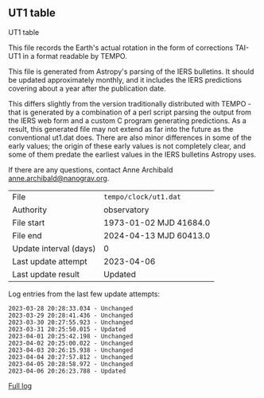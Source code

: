 
## UT1 table

UT1 table

This file records the Earth's actual rotation in the form of
corrections TAI-UT1 in a format readable by TEMPO.

This file is generated from Astropy's parsing of the IERS
bulletins. It should be updated approximately monthly, and it
includes the IERS predictions covering about a year after the
publication date.

This differs slightly from the version traditionally distributed
with TEMPO - that is generated by a combination of a perl script
parsing the output from the IERS web form and a custom C program
generating predictions. As a result, this generated file may not
extend as far into the future as the conventional ut1.dat does.
There are also minor differences in some of the early values; the
origin of these early values is not completely clear, and some of
them predate the earliest values in the IERS bulletins Astropy uses.

If there are any questions, contact Anne Archibald
<anne.archibald@nanograv.org>.

|     |     |
|:--- |:--- |
| File | `tempo/clock/ut1.dat` |
| Authority | observatory |
| File start | 1973-01-02 MJD 41684.0 |
| File end | 2024-04-13 MJD 60413.0 |
| Update interval (days) | 0 |
| Last update attempt | 2023-04-06 |
| Last update result | Updated |

Log entries from the last few update attempts:
```
2023-03-28 20:28:33.034 - Unchanged
2023-03-29 20:28:41.436 - Unchanged
2023-03-30 20:27:55.923 - Unchanged
2023-03-31 20:25:50.015 - Updated
2023-04-01 20:25:42.198 - Unchanged
2023-04-02 20:25:00.022 - Unchanged
2023-04-03 20:26:15.938 - Unchanged
2023-04-04 20:27:57.812 - Unchanged
2023-04-05 20:28:58.972 - Unchanged
2023-04-06 20:26:23.788 - Updated
```
[Full log](https://raw.githubusercontent.com/ipta/pulsar-clock-corrections/main/log/tempo/clock/ut1.dat.log)

